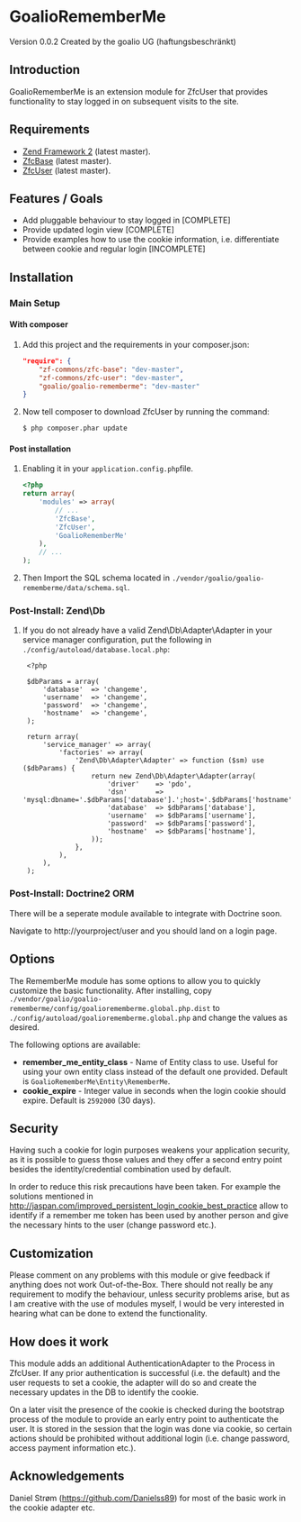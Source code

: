 GoalioRememberMe
================

Version 0.0.2 Created by the goalio UG (haftungsbeschränkt)

Introduction
------------

GoalioRememberMe is an extension module for ZfcUser that provides functionality to 
stay logged in on subsequent visits to the site.

Requirements
------------

* [Zend Framework 2](https://github.com/zendframework/zf2) (latest master).
* [ZfcBase](https://github.com/ZF-Commons/ZfcBase) (latest master).
* [ZfcUser](https://github.com/ZF-Commons/ZfcUser) (latest master).

Features / Goals
----------------

* Add pluggable behaviour to stay logged in [COMPLETE]
* Provide updated login view [COMPLETE]
* Provide examples how to use the cookie information, i.e. differentiate between cookie and regular login [INCOMPLETE]

Installation
------------

### Main Setup

#### With composer

1. Add this project and the requirements in your composer.json:

    ```json
    "require": {
        "zf-commons/zfc-base": "dev-master",
        "zf-commons/zfc-user": "dev-master",
        "goalio/goalio-rememberme": "dev-master"
    }
    ```

2. Now tell composer to download ZfcUser by running the command:

    ```bash
    $ php composer.phar update
    ```

#### Post installation

1. Enabling it in your `application.config.php`file.

    ```php
    <?php
    return array(
        'modules' => array(
            // ...
            'ZfcBase',
            'ZfcUser',
            'GoalioRememberMe'
        ),
        // ...
    );
    ```

2. Then Import the SQL schema located in `./vendor/goalio/goalio-rememberme/data/schema.sql`.

### Post-Install: Zend\Db

1. If you do not already have a valid Zend\Db\Adapter\Adapter in your service
   manager configuration, put the following in `./config/autoload/database.local.php`:

        <?php

        $dbParams = array(
            'database'  => 'changeme',
            'username'  => 'changeme',
            'password'  => 'changeme',
            'hostname'  => 'changeme',
        );

        return array(
            'service_manager' => array(
                'factories' => array(
                    'Zend\Db\Adapter\Adapter' => function ($sm) use ($dbParams) {
                        return new Zend\Db\Adapter\Adapter(array(
                            'driver'    => 'pdo',
                            'dsn'       => 'mysql:dbname='.$dbParams['database'].';host='.$dbParams['hostname'],
                            'database'  => $dbParams['database'],
                            'username'  => $dbParams['username'],
                            'password'  => $dbParams['password'],
                            'hostname'  => $dbParams['hostname'],
                        ));
                    },
                ),
            ),
        );

### Post-Install: Doctrine2 ORM

There will be a seperate module available to integrate with Doctrine soon.

Navigate to http://yourproject/user and you should land on a login page.

Options
-------

The RememberMe module has some options to allow you to quickly customize the basic
functionality. After installing, copy
`./vendor/goalio/goalio-rememberme/config/goaliorememberme.global.php.dist` to
`./config/autoload/goaliorememberme.global.php` and change the values as desired.

The following options are available:

- **remember_me_entity_class** - Name of Entity class to use. Useful for using your own
  entity class instead of the default one provided. Default is
  `GoalioRememberMe\Entity\RememberMe`.
- **cookie_expire** - Integer value in seconds when the login cookie should expire. 
  Default is `2592000` (30 days).
  
Security
--------

Having such a cookie for login purposes weakens your application security, as it is possible to 
guess those values and they offer a second entry point besides the identity/credential combination
used by default. 

In order to reduce this risk precautions have been taken. For example the solutions mentioned in
http://jaspan.com/improved_persistent_login_cookie_best_practice allow to identify if a remember me 
token has been used by another person and give the necessary hints to the user (change password etc.).

Customization
-------------

Please comment on any problems with this module or give feedback if anything does not work
Out-of-the-Box. There should not really be any requirement to modify the behaviour, unless 
security problems arise, but as I am creative with the use of modules myself, I would be very
interested in hearing what can be done to extend the functionality.

How does it work
----------------

This module adds an additional AuthenticationAdapter to the Process in ZfcUser. If any prior
authentication is successful (i.e. the default) and the user requests to set a cookie, the 
adapter will do so and create the necessary updates in the DB to identify the cookie.

On a later visit the presence of the cookie is checked during the bootstrap process of the 
module to provide an early entry point to authenticate the user. It is stored in the session
that the login was done via cookie, so certain actions should be prohibited without additional 
login (i.e. change password, access payment information etc.).

Acknowledgements
----------------
Daniel Strøm (https://github.com/Danielss89)
for most of the basic work in the cookie adapter etc.
